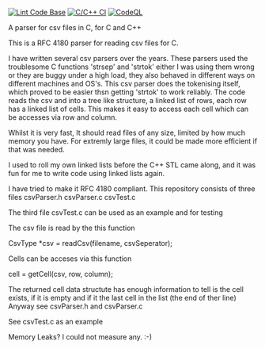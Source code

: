 [![Lint Code Base](https://github.com/ChrisMcGowanAu/csvParser/actions/workflows/super-linter.yml/badge.svg)](https://github.com/ChrisMcGowanAu/csvParser/actions/workflows/super-linter.yml)
[![C/C++ CI](https://github.com/ChrisMcGowanAu/csvParser/actions/workflows/c-cpp.yml/badge.svg)](https://github.com/ChrisMcGowanAu/csvParser/actions/workflows/c-cpp.yml)
[![CodeQL](https://github.com/ChrisMcGowanAu/csvParser/actions/workflows/github-code-scanning/codeql/badge.svg)](https://github.com/ChrisMcGowanAu/csvParser/actions/workflows/github-code-scanning/codeql)


A parser for csv files in C, for C and C++

This is a RFC 4180  parser for reading csv files for C.

I have written several csv parsers over the years. These parsers used the troublesome C functions 'strsep' and 'strtok'
either I was using them wrong or they are buggy under a high load, they also behaved in different ways on different machines
and OS's. This csv parser does the tokenising itself, which proved to be easier thsn getting 'strtok' to work reliably.
The code reads the csv and into a tree like structure, a linked list of rows, each row has a linked list of cells. This makes it 
easy to access each cell which can be accesses via row and column.

Whilst it is very fast, It should read files of any size, limited by how much memory you have. For extremly large files, it could be made more efficient if that was needed.

I used to roll my own linked lists before the C++ STL came along, and it was fun for me to write code using linked lists again. 

I have tried to make it RFC 4180 compliant. 
This repository consists of three files
csvParser.h
csvParser.c
csvTest.c

The third file csvTest.c can be used as an example and for testing

The csv file is read by the this function

CsvType *csv = readCsv(filename, csvSeperator);

Cells can be acceses via this function
    
cell = getCell(csv, row, column);

The returned cell data structute has enough information to tell is the cell exists, if it is empty and if it the last cell in the list (the end of ther line)
Anyway see csvParser.h and csvParser.c

See csvTest.c as an example

Memory Leaks? I could not measure any. :-) 
 
